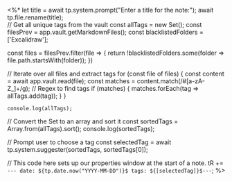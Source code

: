 <%* 
let title = await tp.system.prompt("Enter a title for the note:");
await tp.file.rename(title);  
  // Get all unique tags from the vault
  const allTags = new Set();
  const filesPrev = app.vault.getMarkdownFiles();
  const blacklistedFolders = ['Excalidraw'];

  const files = filesPrev.filter(file => {
	  return !blacklistedFolders.some(folder => file.path.startsWith(folder));
  })
  
  // Iterate over all files and extract tags
  for (const file of files) {
    const content = await app.vault.read(file);
    const matches = content.match(/#[a-zA-Z_]+/g); // Regex to find tags
    if (matches) {
      matches.forEach(tag => allTags.add(tag));
    }
  }

	console.log(allTags);
  // Convert the Set to an array and sort it
  const sortedTags = Array.from(allTags).sort();
	console.log(sortedTags);

  // Prompt user to choose a tag
  const selectedTag = await tp.system.suggester(sortedTags, sortedTags[0]);

// This code here sets up our properties window at the start of a note.
 tR += `---
date: ${tp.date.now("YYYY-MM-DD")}$
tags: ${[selectedTag]}$---`;
%>










